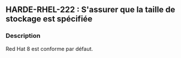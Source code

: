 ## HARDE-RHEL-222 : S'assurer que la taille de stockage est spécifiée

### Description

Red Hat 8 est conforme par défaut.

